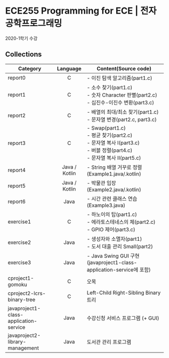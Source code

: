 # ECE255 Programming for ECE | 전자공학프로그래밍
2020-1학기 수강
## Collections
|Category|Language|Content(Source code)|
|-|:-:|-|
|report0|C|- 이진 탐색 알고리즘(part1.c)|
|report1|C|- 소수 찾기(part1.c)<br>- 숫자 Character 판별(part2.c)<br>- 십진수-이진수 변환(part3.c)|
|report2|C|- 배열의 최대/최소 찾기(part1.c)<br>- 문자열 변경(part2.c, part3.c)|
|report3|C|- Swap(part1.c)<br>- 평균 찾기(part2.c)<br>- 문자열 복사 I(part3.c)<br> - 버블 정렬(part4.c)<br>- 문자열 복사 II(part5.c)|
|report4|Java / Kotlin|- String 배열 거꾸로 정렬(Example1.java/.kotlin)|
|report5|Java / Kotlin|- 박물관 입장(Example2.java/.kotlin)|
|report6|Java|- 시간 관련 클래스 연습(Example3.java)|
|exercise1|C|- 하노이의 탑(part1.c)<br>- 에라토스테네스의 체(part2.c)<br>- GPIO 제어(part3.c)|
|exercise2|Java|- 생성자와 소멸자(part1)<br>- 도서 대출 관리 Small(part2)|
|exercise3|Java|- Java Swing GUI 구현(javaproject1-class-application-service에 포함)|
|cproject1-gomoku|C|오목|
|cproject2-lcrs-binary-tree|C|Left-Child Right-Sibling Binary 트리|
|javaproject1-class-application-service|Java|수강신청 서비스 프로그램 (+ GUI)|
|javaproject2-library-management|Java|도서관 관리 프로그램|
